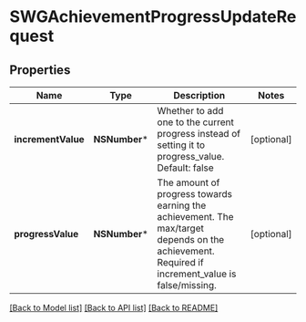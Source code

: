 # SWGAchievementProgressUpdateRequest

## Properties
Name | Type | Description | Notes
------------ | ------------- | ------------- | -------------
**incrementValue** | **NSNumber*** | Whether to add one to the current progress instead of setting it to progress_value. Default: false | [optional] 
**progressValue** | **NSNumber*** | The amount of progress towards earning the achievement. The max/target depends on the achievement. Required if increment_value is false/missing. | [optional] 

[[Back to Model list]](../README.md#documentation-for-models) [[Back to API list]](../README.md#documentation-for-api-endpoints) [[Back to README]](../README.md)


